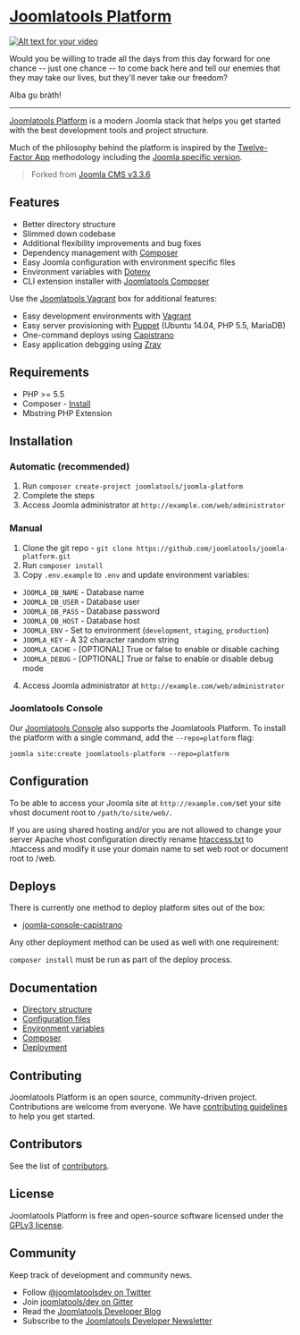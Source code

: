[Joomlatools Platform]
======================

[![Alt text for your video](http://img.youtube.com/vi/1Gt_eln1mUU/0.jpg)](http://www.youtube.com/watch?v=1Gt_eln1mUU)

Would you be willing to trade all the days from this day forward for one chance
-- just one chance -- to come back here and tell our enemies that they
may take our lives, but they'll never take our freedom?

Alba gu bràth!


---

[Joomlatools Platform] is a modern Joomla stack that helps you get started with the best development tools and project
structure.

Much of the philosophy behind the platform is inspired by the [Twelve-Factor App](http://12factor.net/) methodology
including the [Joomla specific version](https://developer.joomlatools.com/platform).

> Forked from [Joomla CMS v3.3.6](https://github.com/joomla/joomla-cms/releases/tag/3.3.6)

## Features

* Better directory structure
* Slimmed down codebase
* Additional flexibility improvements and bug fixes
* Dependency management with [Composer](http://getcomposer.org)
* Easy Joomla configuration with environment specific files
* Environment variables with [Dotenv](https://github.com/vlucas/phpdotenv)
* CLI extension installer with [Joomlatools Composer](http://github.com/joomlatools/joomla-composer)

Use the [Joomlatools Vagrant](https://github.com/joomlatools/joomla-vagrant) box for additional features:

* Easy development environments with [Vagrant](http://www.vagrantup.com/)
* Easy server provisioning with [Puppet](https://puppetlabs.com/) (Ubuntu 14.04, PHP 5.5, MariaDB)
* One-command deploys using [Capistrano](http://capistranorb.com/)  
* Easy application debgging using [Zray](http://www.zend.com/en/products/server/z-ray)

## Requirements

* PHP >= 5.5
* Composer - [Install](https://getcomposer.org/doc/00-intro.md#installation-linux-unix-osx)
* Mbstring PHP Extension

## Installation

### Automatic (recommended)

1. Run `composer create-project joomlatools/joomla-platform`
2. Complete the steps
3. Access Joomla administrator at `http://example.com/web/administrator`

### Manual

1. Clone the git repo - `git clone https://github.com/joomlatools/joomla-platform.git`
2. Run `composer install`
3. Copy `.env.example` to `.env` and update environment variables:
  * `JOOMLA_DB_NAME` - Database name
  * `JOOMLA_DB_USER` - Database user
  * `JOOMLA_DB_PASS` - Database password
  * `JOOMLA_DB_HOST` - Database host
  * `JOOMLA_ENV` - Set to environment (`development`, `staging`, `production`)
  * `JOOMLA_KEY` - A 32 character random string
  * `JOOMLA_CACHE` - [OPTIONAL] True or false to enable or disable caching
  * `JOOMLA_DEBUG` - [OPTIONAL] True or false to enable or disable debug mode
4. Access Joomla administrator at `http://example.com/web/administrator`

### Joomlatools Console

Our [Joomlatools Console](../tools/console.html) also supports the Joomlatools Platform. To install the platform with a single command, add the `--repo=platform` flag:

    joomla site:create joomlatools-platform --repo=platform

## Configuration

To be able to access your Joomla site at `http://example.com/`set your site vhost document root
to `/path/to/site/web/`.

If you are using shared hosting and/or you are not allowed to change your server Apache vhost
configuration directly rename [htaccess.txt](htaccess.txt) to .htaccess and modify it use your
domain name to set web root or document root to /web.

## Deploys

There is currently one method to deploy platform sites out of the box:

* [joomla-console-capistrano](https://github.com/joomlatools/joomla-console-capistrano)

Any other deployment method can be used as well with one requirement:

`composer install` must be run as part of the deploy process.

## Documentation

* [Directory structure](http://developer.joomlatools.com/platform/directory-structure.html)
* [Configuration files](http://developer.joomlatools.com/platform/configuration-files.html)
* [Environment variables](http://developer.joomlatools.com/platform/environment-variables.html)
* [Composer](http://developer.joomlatools.com/platform/composer.html)
* [Deployment](http://developer.joomlatools.com/platform/deployment.html)

## Contributing

Joomlatools Platform is an open source, community-driven project. Contributions are welcome from everyone.
We have [contributing guidelines](CONTRIBUTING.md) to help you get started.

## Contributors

See the list of [contributors](https://github.com/joomlatools/joomla-platform/contributors).

## License

Joomlatools Platform is free and open-source software licensed under the [GPLv3 license](LICENSE.txt).

## Community

Keep track of development and community news.

* Follow [@joomlatoolsdev on Twitter](https://twitter.com/joomlatoolsdev)
* Join [joomlatools/dev on Gitter](http://gitter.im/joomlatools/dev)
* Read the [Joomlatools Developer Blog](http://developer.joomlatools.com/blog/)
* Subscribe to the [Joomlatools Developer Newsletter](http://developer.joomlatools.com/newsletter)

[Joomlatools Platform]: http://developer.joomlatools.com/platform
